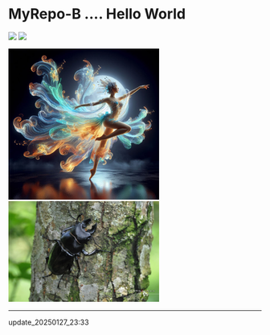 ﻿# MyRepo-B .... Hello World

<img src="https://emasterstudio.github.io/HelloWorld/20240218_AIGC_Bing_%E8%9B%87%E5%B9%B4%E7%B4%99%E9%9B%95%E8%A8%AD%E8%A8%88_S056-02(Share).jpg" width="300"> <img src="https://emasterstudio.github.io/HelloWorld/20240218_AIGC_Bing_%E8%9B%87%E5%B9%B4%E7%B4%99%E9%9B%95%E8%A8%AD%E8%A8%88_S027-04(Share).jpg" width="300">

<img src="20240105_AIGC_Bing_美麗藝術性_S004-01.jpg" width="300"> <img src="2014_0629_0719_update_share.jpg" width="300">

---

update_20250127_23:33 



